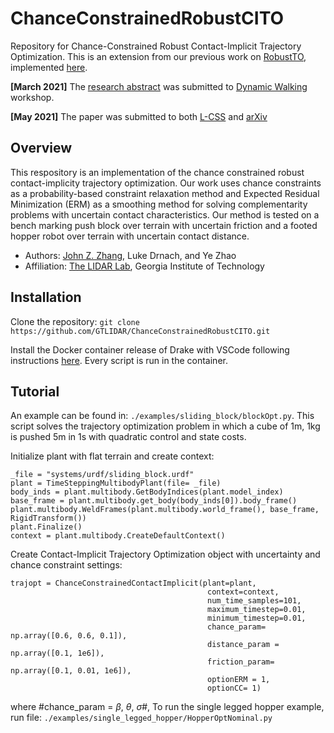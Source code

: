 # ChanceConstrainedRobustCITO
Repository for Chance-Constrained Robust Contact-Implicit Trajectory Optimization.
This is an extension from our previous work on [RobustTO](http://lab-idar.gatech.edu/wp-content/uploads/Publications/robust-traj-opt-2021.pdf), implemented [here](https://github.com/GTLIDAR/RobustContactERM).

**[March 2021]** The [research abstract](http://lab-idar.gatech.edu/wp-content/uploads/Publications/DW2021_Chance_Constraint.pdf) was submitted to [Dynamic Walking](https://www.dynamicwalking2021.org/) workshop. 

**[May 2021]** The paper was submitted to both [L-CSS](http://ieee-cssletters.dei.unipd.it/index.php) and [arXiv]()

## Overview
This respository is an implementation of the chance constrained robust contact-implicity trajectory optimization. Our work uses chance constraints as a probability-based constraint relaxation method and Expected Residual Minimization (ERM) as a smoothing method for solving complementarity problems with uncertain contact characteristics. Our method is tested on a bench marking push block over terrain with uncertain friction and a footed hopper robot over terrain with uncertain contact distance. 

* Authors: [John Z. Zhang](jzzhang3.github.io), Luke Drnach, and Ye Zhao
* Affiliation: [The LIDAR Lab](http://lab-idar.gatech.edu/), Georgia Institute of Technology

## Installation
Clone the repository: `git clone https://github.com/GTLIDAR/ChanceConstrainedRobustCITO.git`

Install the Docker container release of Drake with VSCode following instructions [here](https://drake.mit.edu/docker.html). Every script is run in the container. 

## Tutorial
An example can be found in: `./examples/sliding_block/blockOpt.py`. This script solves the trajectory optimization problem in which a cube of 1m, 1kg is pushed 5m in 1s with quadratic control and state costs. 

Initialize plant with flat terrain and create context:

```
_file = "systems/urdf/sliding_block.urdf"
plant = TimeSteppingMultibodyPlant(file= _file)
body_inds = plant.multibody.GetBodyIndices(plant.model_index)
base_frame = plant.multibody.get_body(body_inds[0]).body_frame()
plant.multibody.WeldFrames(plant.multibody.world_frame(), base_frame, RigidTransform())
plant.Finalize()
context = plant.multibody.CreateDefaultContext()
```
Create Contact-Implicit Trajectory Optimization object with uncertainty and chance constraint settings:
```
trajopt = ChanceConstrainedContactImplicit(plant=plant,
                                            context=context,
                                            num_time_samples=101,
                                            maximum_timestep=0.01,
                                            minimum_timestep=0.01,
                                            chance_param= np.array([0.6, 0.6, 0.1]),
                                            distance_param = np.array([0.1, 1e6]),
                                            friction_param= np.array([0.1, 0.01, 1e6]),
                                            optionERM = 1,
                                            optionCC= 1)
```
where #chance_param = $\beta$, $\theta$, $\sigma$#, 
To run the single legged hopper example, run file: `./examples/single_legged_hopper/HopperOptNominal.py`

